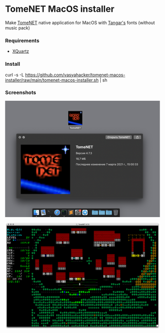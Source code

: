 # TomeNET MacOS installer

Make [TomeNET](https://tomenet.eu) native application for MacOS with [Tangar's](https://tangar.info/en/t/tileset) fonts (without music pack)

### Requirements
- [XQuartz](https://www.xquartz.org)

### Install
curl -s -L https://github.com/vasyahacker/tomenet-macos-installer/raw/main/tomenet-macos-installer.sh | sh

### Screenshots

![icon, version, size](https://github.com/vasyahacker/tomenet-macos-installer/raw/main/scrn/screen-1.png "icon, version, size")

![game screen](https://github.com/vasyahacker/tomenet-macos-installer/raw/main/scrn/screen-2.png "game screen")
